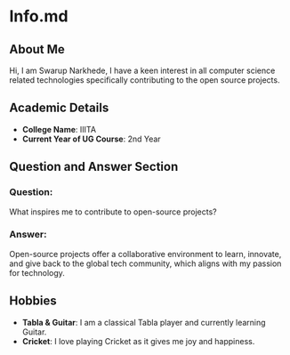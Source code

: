 # Info.md

## About Me
Hi, I am Swarup Narkhede, I have a keen interest in all computer science related technologies specifically contributing to the open source projects.
## Academic Details
- **College Name**: IIITA
- **Current Year of UG Course**: 2nd Year  

## Question and Answer Section
### Question:
What inspires me to contribute to open-source projects?

### Answer:
Open-source projects offer a collaborative environment to learn, innovate, and give back to the global tech community, which aligns with my passion for technology.

## Hobbies
- **Tabla & Guitar**: I am a classical Tabla player and currently learning Guitar.
- **Cricket**: I love playing Cricket as it gives me joy and happiness.
